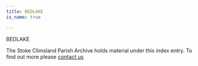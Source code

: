 ```yaml
---
title: BEDLAKE
is_name: true

---
```


BEDLAKE


The Stoke Climsland Parish Archive holds material under this index entry. To find out more please [contact us](/contact/)
